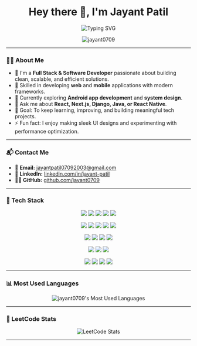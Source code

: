 <h1 align="center">Hey there 👋, I'm Jayant Patil</h1>

<div align="center">
  <img src="https://readme-typing-svg.herokuapp.com?color=%2338BDF8&size=28&center=true&vCenter=true&width=500&lines=Full+Stack+Developer;Software+Developer;Android+Developer" alt="Typing SVG" />
</div>

<p align="center">
  <img src="https://komarev.com/ghpvc/?username=jayant0709&label=Profile%20Views&color=ff69b4&style=flat" alt="jayant0709" />
</p>

---

### 👨‍💻 About Me

- 🚀 I'm a **Full Stack & Software Developer** passionate about building clean, scalable, and efficient solutions.  
- 🧩 Skilled in developing **web** and **mobile** applications with modern frameworks.  
- 📱 Currently exploring **Android app development** and **system design**.  
- 💬 Ask me about **React, Next.js, Django, Java, or React Native**.  
- 🎯 Goal: To keep learning, improving, and building meaningful tech projects.  
- ⚡ Fun fact: I enjoy making sleek UI designs and experimenting with performance optimization.

---

### 📬 Contact Me

- 📧 **Email:** [jayantpatil07092003@gmail.com](mailto:jayantpatil07092003@gmail.com)
- 💼 **LinkedIn:** [linkedin.com/in/jayant-patil](https://www.linkedin.com/in/jayant-patil-99a644257/)
- 🧑‍💻 **GitHub:** [github.com/jayant0709](https://github.com/jayant0709)

---

### 🧰 Tech Stack

<p align="center">
  <!-- Languages -->
  <img src="https://img.shields.io/badge/Java-%23ED8B00.svg?style=for-the-badge&logo=java&logoColor=white" />
  <img src="https://img.shields.io/badge/Python-3670A0?style=for-the-badge&logo=python&logoColor=ffdd54" />
  <img src="https://img.shields.io/badge/C++-00599C?style=for-the-badge&logo=c%2B%2B&logoColor=white" />
  <img src="https://img.shields.io/badge/JavaScript-F7DF1E?style=for-the-badge&logo=javascript&logoColor=black" />
  <img src="https://img.shields.io/badge/TypeScript-007ACC?style=for-the-badge&logo=typescript&logoColor=white" />
</p>

<p align="center">
  <!-- Frontend -->
  <img src="https://img.shields.io/badge/React-20232A?style=for-the-badge&logo=react&logoColor=61DAFB" />
  <img src="https://img.shields.io/badge/Next.js-000000?style=for-the-badge&logo=nextdotjs&logoColor=white" />
  <img src="https://img.shields.io/badge/Tailwind_CSS-06B6D4?style=for-the-badge&logo=tailwindcss&logoColor=white" />
  <img src="https://img.shields.io/badge/HTML5-E34F26?style=for-the-badge&logo=html5&logoColor=white" />
  <img src="https://img.shields.io/badge/CSS3-1572B6?style=for-the-badge&logo=css3&logoColor=white" />
</p>

<p align="center">
  <!-- Backend -->
  <img src="https://img.shields.io/badge/Django-092E20?style=for-the-badge&logo=django&logoColor=white" />
  <img src="https://img.shields.io/badge/Flask-000000?style=for-the-badge&logo=flask&logoColor=white" />
  <img src="https://img.shields.io/badge/Node.js-339933?style=for-the-badge&logo=nodedotjs&logoColor=white" />
  <img src="https://img.shields.io/badge/React_Native-20232A?style=for-the-badge&logo=react&logoColor=61DAFB" />
</p>

<p align="center">
  <!-- Database -->
  <img src="https://img.shields.io/badge/MySQL-4479A1?style=for-the-badge&logo=mysql&logoColor=white" />
  <img src="https://img.shields.io/badge/MongoDB-4EA94B?style=for-the-badge&logo=mongodb&logoColor=white" />
  <img src="https://img.shields.io/badge/SQLite-07405E?style=for-the-badge&logo=sqlite&logoColor=white" />
</p>

<p align="center">
  <!-- DevOps / Tools -->
  <img src="https://img.shields.io/badge/Docker-2496ED?style=for-the-badge&logo=docker&logoColor=white" />
  <img src="https://img.shields.io/badge/Git-F05032?style=for-the-badge&logo=git&logoColor=white" />
  <img src="https://img.shields.io/badge/Firebase-FFCA28?style=for-the-badge&logo=firebase&logoColor=black" />
  <img src="https://img.shields.io/badge/Jira-0052CC?style=for-the-badge&logo=jira&logoColor=white" />
</p>

---

### 📊 Most Used Languages

<p align="center">
  <img src="https://github-readme-stats.vercel.app/api/top-langs/?username=jayant0709&layout=compact&theme=tokyonight&langs_count=8&card_width=420" alt="jayant0709's Most Used Languages" />
</p>

---

### 🧠 LeetCode Stats

<p align="center">
  <img src="https://leetcard.jacoblin.cool/jayant0709?theme=dark&font=Roboto&ext=contest" alt="LeetCode Stats" />
</p>

---
